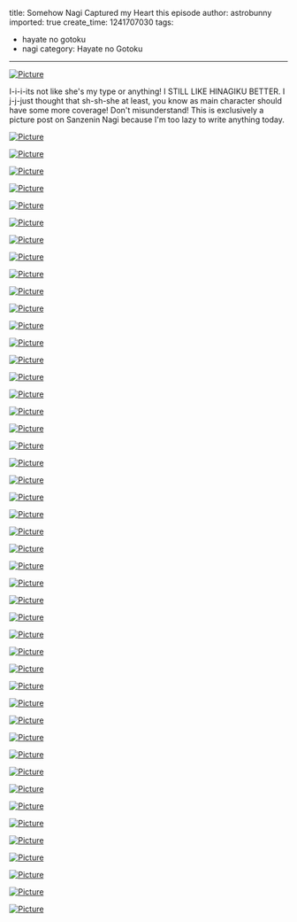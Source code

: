 title: Somehow Nagi Captured my Heart this episode
author: astrobunny
imported: true
create_time: 1241707030
tags:
- hayate no gotoku
- nagi
category: Hayate no Gotoku
---
 [![](wp-uploads/2009/05/wpid-ss-eclipse-hayate-no-gotoku-2nd-season-05-1280x720-h264-26ef8274-0-500x281.jpg "Picture")](/images/wp-uploads/2009/05/wpid-ss-eclipse-hayate-no-gotoku-2nd-season-05-1280x720-h264-26ef8274-0.jpg)  
  
I-i-i-its not like she's my type or anything! I STILL LIKE HINAGIKU BETTER. I j-j-just thought that sh-sh-she at least, you know as main character should have some more coverage! Don't misunderstand! This is exclusively a picture post on Sanzenin Nagi because I'm too lazy to write anything today.  
<!--more-->  
 [![](wp-uploads/2009/05/wpid-ss-eclipse-hayate-no-gotoku-2nd-season-05-1280x720-h264-26ef8274-1-500x281.jpg "Picture")](/images/wp-uploads/2009/05/wpid-ss-eclipse-hayate-no-gotoku-2nd-season-05-1280x720-h264-26ef8274-1.jpg)  
  
 [![](wp-uploads/2009/05/wpid-ss-eclipse-hayate-no-gotoku-2nd-season-05-1280x720-h264-26ef8274-2-500x281.jpg "Picture")](/images/wp-uploads/2009/05/wpid-ss-eclipse-hayate-no-gotoku-2nd-season-05-1280x720-h264-26ef8274-2.jpg)  
  
 [![](wp-uploads/2009/05/wpid-ss-eclipse-hayate-no-gotoku-2nd-season-05-1280x720-h264-26ef8274-3-500x281.jpg "Picture")](/images/wp-uploads/2009/05/wpid-ss-eclipse-hayate-no-gotoku-2nd-season-05-1280x720-h264-26ef8274-3.jpg)  
  
 [![](wp-uploads/2009/05/wpid-ss-eclipse-hayate-no-gotoku-2nd-season-05-1280x720-h264-26ef8274-4-500x281.jpg "Picture")](/images/wp-uploads/2009/05/wpid-ss-eclipse-hayate-no-gotoku-2nd-season-05-1280x720-h264-26ef8274-4.jpg)  
  
 [![](wp-uploads/2009/05/wpid-ss-eclipse-hayate-no-gotoku-2nd-season-05-1280x720-h264-26ef8274-5-500x281.jpg "Picture")](/images/wp-uploads/2009/05/wpid-ss-eclipse-hayate-no-gotoku-2nd-season-05-1280x720-h264-26ef8274-5.jpg)  
  
 [![](wp-uploads/2009/05/wpid-ss-eclipse-hayate-no-gotoku-2nd-season-05-1280x720-h264-26ef8274-6-500x281.jpg "Picture")](/images/wp-uploads/2009/05/wpid-ss-eclipse-hayate-no-gotoku-2nd-season-05-1280x720-h264-26ef8274-6.jpg)  
  
 [![](wp-uploads/2009/05/wpid-ss-eclipse-hayate-no-gotoku-2nd-season-05-1280x720-h264-26ef8274-7-500x281.jpg "Picture")](/images/wp-uploads/2009/05/wpid-ss-eclipse-hayate-no-gotoku-2nd-season-05-1280x720-h264-26ef8274-7.jpg)  
  
 [![](wp-uploads/2009/05/wpid-ss-eclipse-hayate-no-gotoku-2nd-season-05-1280x720-h264-26ef8274-8-500x281.jpg "Picture")](/images/wp-uploads/2009/05/wpid-ss-eclipse-hayate-no-gotoku-2nd-season-05-1280x720-h264-26ef8274-8.jpg)  
  
 [![](wp-uploads/2009/05/wpid-ss-eclipse-hayate-no-gotoku-2nd-season-05-1280x720-h264-26ef8274-9-500x281.jpg "Picture")](/images/wp-uploads/2009/05/wpid-ss-eclipse-hayate-no-gotoku-2nd-season-05-1280x720-h264-26ef8274-9.jpg)  
  
 [![](wp-uploads/2009/05/wpid-ss-eclipse-hayate-no-gotoku-2nd-season-05-1280x720-h264-26ef8274-10-500x281.jpg "Picture")](/images/wp-uploads/2009/05/wpid-ss-eclipse-hayate-no-gotoku-2nd-season-05-1280x720-h264-26ef8274-10.jpg)  
  
 [![](wp-uploads/2009/05/wpid-ss-eclipse-hayate-no-gotoku-2nd-season-05-1280x720-h264-26ef8274-11-500x281.jpg "Picture")](/images/wp-uploads/2009/05/wpid-ss-eclipse-hayate-no-gotoku-2nd-season-05-1280x720-h264-26ef8274-11.jpg)  
  
 [![](wp-uploads/2009/05/wpid-ss-eclipse-hayate-no-gotoku-2nd-season-05-1280x720-h264-26ef8274-12-500x281.jpg "Picture")](/images/wp-uploads/2009/05/wpid-ss-eclipse-hayate-no-gotoku-2nd-season-05-1280x720-h264-26ef8274-12.jpg)  
  
 [![](wp-uploads/2009/05/wpid-ss-eclipse-hayate-no-gotoku-2nd-season-05-1280x720-h264-26ef8274-13-500x281.jpg "Picture")](/images/wp-uploads/2009/05/wpid-ss-eclipse-hayate-no-gotoku-2nd-season-05-1280x720-h264-26ef8274-13.jpg)  
  
 [![](wp-uploads/2009/05/wpid-ss-eclipse-hayate-no-gotoku-2nd-season-05-1280x720-h264-26ef8274-14-500x281.jpg "Picture")](/images/wp-uploads/2009/05/wpid-ss-eclipse-hayate-no-gotoku-2nd-season-05-1280x720-h264-26ef8274-14.jpg)  
  
 [![](wp-uploads/2009/05/wpid-ss-eclipse-hayate-no-gotoku-2nd-season-05-1280x720-h264-26ef8274-15-500x281.jpg "Picture")](/images/wp-uploads/2009/05/wpid-ss-eclipse-hayate-no-gotoku-2nd-season-05-1280x720-h264-26ef8274-15.jpg)  
  
 [![](wp-uploads/2009/05/wpid-ss-eclipse-hayate-no-gotoku-2nd-season-05-1280x720-h264-26ef8274-16-500x281.jpg "Picture")](/images/wp-uploads/2009/05/wpid-ss-eclipse-hayate-no-gotoku-2nd-season-05-1280x720-h264-26ef8274-16.jpg)  
  
 [![](wp-uploads/2009/05/wpid-ss-eclipse-hayate-no-gotoku-2nd-season-05-1280x720-h264-26ef8274-18-500x281.jpg "Picture")](/images/wp-uploads/2009/05/wpid-ss-eclipse-hayate-no-gotoku-2nd-season-05-1280x720-h264-26ef8274-18.jpg)  
  
 [![](wp-uploads/2009/05/wpid-ss-eclipse-hayate-no-gotoku-2nd-season-05-1280x720-h264-26ef8274-19-500x281.jpg "Picture")](/images/wp-uploads/2009/05/wpid-ss-eclipse-hayate-no-gotoku-2nd-season-05-1280x720-h264-26ef8274-19.jpg)  
  
 [![](wp-uploads/2009/05/wpid-ss-eclipse-hayate-no-gotoku-2nd-season-05-1280x720-h264-26ef8274-20-500x281.jpg "Picture")](/images/wp-uploads/2009/05/wpid-ss-eclipse-hayate-no-gotoku-2nd-season-05-1280x720-h264-26ef8274-20.jpg)  
  
 [![](wp-uploads/2009/05/wpid-ss-eclipse-hayate-no-gotoku-2nd-season-05-1280x720-h264-26ef8274-21-500x281.jpg "Picture")](/images/wp-uploads/2009/05/wpid-ss-eclipse-hayate-no-gotoku-2nd-season-05-1280x720-h264-26ef8274-21.jpg)  
  
 [![](wp-uploads/2009/05/wpid-ss-eclipse-hayate-no-gotoku-2nd-season-05-1280x720-h264-26ef8274-22-500x281.jpg "Picture")](/images/wp-uploads/2009/05/wpid-ss-eclipse-hayate-no-gotoku-2nd-season-05-1280x720-h264-26ef8274-22.jpg)  
  
 [![](wp-uploads/2009/05/wpid-ss-eclipse-hayate-no-gotoku-2nd-season-05-1280x720-h264-26ef8274-23-500x281.jpg "Picture")](/images/wp-uploads/2009/05/wpid-ss-eclipse-hayate-no-gotoku-2nd-season-05-1280x720-h264-26ef8274-23.jpg)  
  
 [![](wp-uploads/2009/05/wpid-ss-eclipse-hayate-no-gotoku-2nd-season-05-1280x720-h264-26ef8274-24-500x281.jpg "Picture")](/images/wp-uploads/2009/05/wpid-ss-eclipse-hayate-no-gotoku-2nd-season-05-1280x720-h264-26ef8274-24.jpg)  
  
 [![](wp-uploads/2009/05/wpid-ss-eclipse-hayate-no-gotoku-2nd-season-05-1280x720-h264-26ef8274-25-500x281.jpg "Picture")](/images/wp-uploads/2009/05/wpid-ss-eclipse-hayate-no-gotoku-2nd-season-05-1280x720-h264-26ef8274-25.jpg)  
  
 [![](wp-uploads/2009/05/wpid-ss-eclipse-hayate-no-gotoku-2nd-season-05-1280x720-h264-26ef8274-26-500x281.jpg "Picture")](/images/wp-uploads/2009/05/wpid-ss-eclipse-hayate-no-gotoku-2nd-season-05-1280x720-h264-26ef8274-26.jpg)  
  
 [![](wp-uploads/2009/05/wpid-ss-eclipse-hayate-no-gotoku-2nd-season-05-1280x720-h264-26ef8274-27-500x281.jpg "Picture")](/images/wp-uploads/2009/05/wpid-ss-eclipse-hayate-no-gotoku-2nd-season-05-1280x720-h264-26ef8274-27.jpg)  
  
 [![](wp-uploads/2009/05/wpid-ss-eclipse-hayate-no-gotoku-2nd-season-05-1280x720-h264-26ef8274-28-500x281.jpg "Picture")](/images/wp-uploads/2009/05/wpid-ss-eclipse-hayate-no-gotoku-2nd-season-05-1280x720-h264-26ef8274-28.jpg)  
  
 [![](wp-uploads/2009/05/wpid-ss-eclipse-hayate-no-gotoku-2nd-season-05-1280x720-h264-26ef8274-29-500x281.jpg "Picture")](/images/wp-uploads/2009/05/wpid-ss-eclipse-hayate-no-gotoku-2nd-season-05-1280x720-h264-26ef8274-29.jpg)  
  
 [![](wp-uploads/2009/05/wpid-ss-eclipse-hayate-no-gotoku-2nd-season-05-1280x720-h264-26ef8274-30-500x281.jpg "Picture")](/images/wp-uploads/2009/05/wpid-ss-eclipse-hayate-no-gotoku-2nd-season-05-1280x720-h264-26ef8274-30.jpg)  
  
 [![](wp-uploads/2009/05/wpid-ss-eclipse-hayate-no-gotoku-2nd-season-05-1280x720-h264-26ef8274-31-500x281.jpg "Picture")](/images/wp-uploads/2009/05/wpid-ss-eclipse-hayate-no-gotoku-2nd-season-05-1280x720-h264-26ef8274-31.jpg)  
  
 [![](wp-uploads/2009/05/wpid-ss-eclipse-hayate-no-gotoku-2nd-season-05-1280x720-h264-26ef8274-32-500x281.jpg "Picture")](/images/wp-uploads/2009/05/wpid-ss-eclipse-hayate-no-gotoku-2nd-season-05-1280x720-h264-26ef8274-32.jpg)  
  
 [![](wp-uploads/2009/05/wpid-ss-eclipse-hayate-no-gotoku-2nd-season-05-1280x720-h264-26ef8274-33-500x281.jpg "Picture")](/images/wp-uploads/2009/05/wpid-ss-eclipse-hayate-no-gotoku-2nd-season-05-1280x720-h264-26ef8274-33.jpg)  
  
 [![](wp-uploads/2009/05/wpid-ss-eclipse-hayate-no-gotoku-2nd-season-05-1280x720-h264-26ef8274-34-500x281.jpg "Picture")](/images/wp-uploads/2009/05/wpid-ss-eclipse-hayate-no-gotoku-2nd-season-05-1280x720-h264-26ef8274-34.jpg)  
  
 [![](wp-uploads/2009/05/wpid-ss-eclipse-hayate-no-gotoku-2nd-season-05-1280x720-h264-26ef8274-35-500x281.jpg "Picture")](/images/wp-uploads/2009/05/wpid-ss-eclipse-hayate-no-gotoku-2nd-season-05-1280x720-h264-26ef8274-35.jpg)  
  
 [![](wp-uploads/2009/05/wpid-ss-eclipse-hayate-no-gotoku-2nd-season-05-1280x720-h264-26ef8274-36-500x281.jpg "Picture")](/images/wp-uploads/2009/05/wpid-ss-eclipse-hayate-no-gotoku-2nd-season-05-1280x720-h264-26ef8274-36.jpg)  
  
 [![](wp-uploads/2009/05/wpid-ss-eclipse-hayate-no-gotoku-2nd-season-05-1280x720-h264-26ef8274-37-500x281.jpg "Picture")](/images/wp-uploads/2009/05/wpid-ss-eclipse-hayate-no-gotoku-2nd-season-05-1280x720-h264-26ef8274-37.jpg)  
  
 [![](wp-uploads/2009/05/wpid-ss-eclipse-hayate-no-gotoku-2nd-season-05-1280x720-h264-26ef8274-38-500x281.jpg "Picture")](/images/wp-uploads/2009/05/wpid-ss-eclipse-hayate-no-gotoku-2nd-season-05-1280x720-h264-26ef8274-38.jpg)  
  
 [![](wp-uploads/2009/05/wpid-ss-eclipse-hayate-no-gotoku-2nd-season-05-1280x720-h264-26ef8274-39-500x281.jpg "Picture")](/images/wp-uploads/2009/05/wpid-ss-eclipse-hayate-no-gotoku-2nd-season-05-1280x720-h264-26ef8274-39.jpg)  
  
 [![](wp-uploads/2009/05/wpid-ss-eclipse-hayate-no-gotoku-2nd-season-05-1280x720-h264-26ef8274-40-500x281.jpg "Picture")](/images/wp-uploads/2009/05/wpid-ss-eclipse-hayate-no-gotoku-2nd-season-05-1280x720-h264-26ef8274-40.jpg)  
  
 [![](wp-uploads/2009/05/wpid-ss-eclipse-hayate-no-gotoku-2nd-season-05-1280x720-h264-26ef8274-41-500x281.jpg "Picture")](/images/wp-uploads/2009/05/wpid-ss-eclipse-hayate-no-gotoku-2nd-season-05-1280x720-h264-26ef8274-41.jpg)  
  
 [![](wp-uploads/2009/05/wpid-ss-eclipse-hayate-no-gotoku-2nd-season-05-1280x720-h264-26ef8274-42-500x281.jpg "Picture")](/images/wp-uploads/2009/05/wpid-ss-eclipse-hayate-no-gotoku-2nd-season-05-1280x720-h264-26ef8274-42.jpg)  
  
 [![](wp-uploads/2009/05/wpid-ss-eclipse-hayate-no-gotoku-2nd-season-05-1280x720-h264-26ef8274-43-500x281.jpg "Picture")](/images/wp-uploads/2009/05/wpid-ss-eclipse-hayate-no-gotoku-2nd-season-05-1280x720-h264-26ef8274-43.jpg)  
  
 [![](wp-uploads/2009/05/wpid-ss-eclipse-hayate-no-gotoku-2nd-season-05-1280x720-h264-26ef8274-44-500x281.jpg "Picture")](/images/wp-uploads/2009/05/wpid-ss-eclipse-hayate-no-gotoku-2nd-season-05-1280x720-h264-26ef8274-44.jpg)  
  
 [![](wp-uploads/2009/05/wpid-ss-eclipse-hayate-no-gotoku-2nd-season-05-1280x720-h264-26ef8274-45-500x281.jpg "Picture")](/images/wp-uploads/2009/05/wpid-ss-eclipse-hayate-no-gotoku-2nd-season-05-1280x720-h264-26ef8274-45.jpg)  
  
 [![](wp-uploads/2009/05/wpid-ss-eclipse-hayate-no-gotoku-2nd-season-05-1280x720-h264-26ef8274-47-500x281.jpg "Picture")](/images/wp-uploads/2009/05/wpid-ss-eclipse-hayate-no-gotoku-2nd-season-05-1280x720-h264-26ef8274-47.jpg)  
  
 [![](wp-uploads/2009/05/wpid-ss-eclipse-hayate-no-gotoku-2nd-season-05-1280x720-h264-26ef8274-48-500x281.jpg "Picture")](/images/wp-uploads/2009/05/wpid-ss-eclipse-hayate-no-gotoku-2nd-season-05-1280x720-h264-26ef8274-48.jpg)
